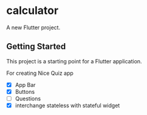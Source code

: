 # calculator

A new Flutter project.

## Getting Started

This project is a starting point for a Flutter application.

For creating Nice Quiz app

- [x] App Bar
- [x] Buttons
- [ ] Questions
-[x] interchange stateless with stateful widget
